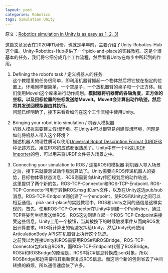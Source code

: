 ```yaml
---
layout: post
categories: Robotics
tags: Simulation Unity
---
```

原文：[Robotics simulation in Unity is as easy as 1, 2, 3!](https://blogs.unity3d.com/2020/11/19/robotics-simulation-in-unity-is-as-easy-as-1-2-3/)

这篇文章发表在2020年11月份，也就是半年前，主要介绍了Unity-Robotics-Hub这个库。Unity-Robotics-Hub提供了一个pick-and-place的实践教程。这是个很基本的任务，我们将它细分成几个工作流程，然后看看Unity在每步中所起到的作用。

1. Defining the robot‘s task / 定义机器人的任务  
这个教程里的任务很简单，即利用机器臂抓起一个物体然后将它放在指定的位置上。环境同样很简单，一个空屋子，一个放机器臂的桌子和一个正方体。我们使用MoveIt这个库来进行动作规划。**模拟器将机器臂的各轴角度，正方体的坐标，以及目标位置的坐标发送给MoveIt。MoveIt会计算出动作轨迹，然后将其发送回模拟器由其执行。**  
问题已经明确了，接下来看看如何在这个工作流程中使用Unity。

2. Bringing your robot into simulation / 机器人模拟器  
机器人模拟需要建立假想环境。在Unity中可以很容易创建假想环境，问题是如何将机器人带入这个环境？  
描述机器人物理性质可以使用[Universal Robot Description Format (URDF](http://wiki.ros.org/urdf)这种记述方式。用过ROS的应该都很熟悉了。Unity中有一个叫做[URDF Importer](https://github.com/Unity-Technologies/URDF-Importer)的包，可以用来将URDF文件导入场景之中。

3. Connecting your simulation to ROS / 连接ROS和模拟器
将机器人导入场景之后，接下来就要测试动作规划算法了。Unity需要向ROS传递机器人的姿势，目标物体等状态消息，ROS则需要向Unity传回规划后的动作轨迹。  
这里提供了两个新的包，ROS-TCP-Connector和ROS-TCP-Endpoint. ROS-TCP-Connector可用于转换ROS.msg 和.srv文件，以及在Unity这边pub/sub消息。ROS-TCP-Endpoint则创建了一个endpoint，使ROS和Unity之间可以相互通信。
pick-and-place的实践教程中，ROS和Unity之间的通信是这样实现的。首先，使用ROS-TCP-Connector在Unity中创建一个Publisher，通过TCP将姿势坐标发送给ROS。ROS这边则建立起一个ROS-TCP-Endpoint来接受这些信息。Unity上用一个按钮，当其被按下的时候触发事件从而向ROS发出计算要求。ROS将计算出的轨迹发挥给Unity，然后Unity代码使用ArticulationBody APIS在机器臂上执行这个轨迹。  
之前我以为连接Unity和ROS需要用ROS#和ROSBridge。ROS-TCP-Connector包fork自ROS#，而ROS-TCP-Endpoint代替了ROSBridge。ROS#和ROSBridge的原理是，ROS#将C#信息转换成json对象，所以ROSBridge那边需要将其重新恢复成ROS信息。而这两个新的包则省去了中间转换的麻烦，所以通信速度快了许多。

